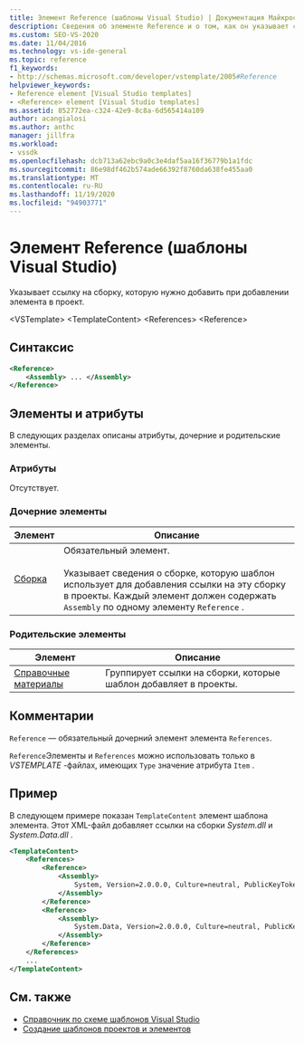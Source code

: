 ```yaml
---
title: Элемент Reference (шаблоны Visual Studio) | Документация Майкрософт
description: Сведения об элементе Reference и о том, как он указывает ссылку на сборку, добавляемую при добавлении элемента в проект.
ms.custom: SEO-VS-2020
ms.date: 11/04/2016
ms.technology: vs-ide-general
ms.topic: reference
f1_keywords:
- http://schemas.microsoft.com/developer/vstemplate/2005#Reference
helpviewer_keywords:
- Reference element [Visual Studio templates]
- <Reference> element [Visual Studio templates]
ms.assetid: 852772ea-c324-42e9-8c8a-6d565414a109
author: acangialosi
ms.author: anthc
manager: jillfra
ms.workload:
- vssdk
ms.openlocfilehash: dcb713a62ebc9a0c3e4daf5aa16f36779b1a1fdc
ms.sourcegitcommit: 86e98df462b574ade66392f8760da638fe455aa0
ms.translationtype: MT
ms.contentlocale: ru-RU
ms.lasthandoff: 11/19/2020
ms.locfileid: "94903771"
---
```

# <a name="reference-element-visual-studio-templates"></a>Элемент Reference (шаблоны Visual Studio)
Указывает ссылку на сборку, которую нужно добавить при добавлении элемента в проект.

 \<VSTemplate> \<TemplateContent>
 \<References>
 \<Reference>

## <a name="syntax"></a>Синтаксис

```xml
<Reference>
    <Assembly> ... </Assembly>
</Reference>
```

## <a name="attributes-and-elements"></a>Элементы и атрибуты
 В следующих разделах описаны атрибуты, дочерние и родительские элементы.

### <a name="attributes"></a>Атрибуты
 Отсутствует.

### <a name="child-elements"></a>Дочерние элементы

|Элемент|Описание|
|-------------|-----------------|
|[Сборка](../extensibility/assembly-element-visual-studio-templates.md)|Обязательный элемент.<br /><br /> Указывает сведения о сборке, которую шаблон использует для добавления ссылки на эту сборку в проекты. Каждый элемент должен содержать `Assembly` по одному элементу `Reference` .|

### <a name="parent-elements"></a>Родительские элементы

|Элемент|Описание|
|-------------|-----------------|
|[Справочные материалы](../extensibility/references-element-visual-studio-templates.md)|Группирует ссылки на сборки, которые шаблон добавляет в проекты.|

## <a name="remarks"></a>Комментарии
 `Reference` — обязательный дочерний элемент элемента `References`.

 `Reference`Элементы и `References` можно использовать только в *VSTEMPLATE* -файлах, имеющих `Type` значение атрибута `Item` .

## <a name="example"></a>Пример
 В следующем примере показан `TemplateContent` элемент шаблона элемента. Этот XML-файл добавляет ссылки на сборки *System.dll* и *System.Data.dll* .

```xml
<TemplateContent>
    <References>
        <Reference>
            <Assembly>
                System, Version=2.0.0.0, Culture=neutral, PublicKeyToken=b77a5c561934e089
            </Assembly>
        </Reference>
        <Reference>
            <Assembly>
                System.Data, Version=2.0.0.0, Culture=neutral, PublicKeyToken=b77a5c561934e089
            </Assembly>
        </Reference>
    </References>
    ...
</TemplateContent>
```

## <a name="see-also"></a>См. также
- [Справочник по схеме шаблонов Visual Studio](../extensibility/visual-studio-template-schema-reference.md)
- [Создание шаблонов проектов и элементов](../ide/creating-project-and-item-templates.md)
